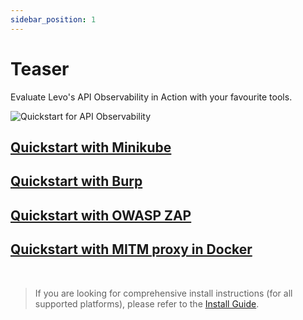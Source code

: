 ```yaml
---
sidebar_position: 1
---
```


# Teaser

Evaluate Levo's API Observability in Action with your favourite tools.

![Quickstart for API Observability](../../assets/quickstart.svg)

## [Quickstart with Minikube](./quickstart-minikube.md)
## [Quickstart with Burp](./quickstart-burp-plugin.md)
## [Quickstart with OWASP ZAP](./quickstart-zap-addon.md)
## [Quickstart with MITM proxy in Docker](./quickstart-mitm.md)

<br/>

> If you are looking for comprehensive install instructions (for all supported platforms), please refer to the [Install Guide](../install-guide/install-guide.md).